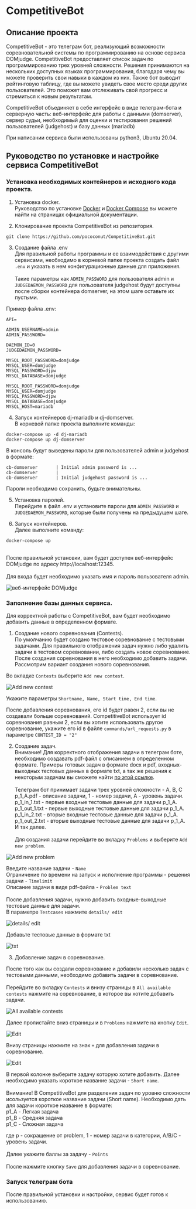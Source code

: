 
# CompetitiveBot

## Описание проекта

CompetitiveBot - это телеграм бот, реализующий возможности соревновательной системы по программированию на основе сервиса DOMjudge. CompetitiveBot предоставляет список задач по программированию трех уровней сложности. Решения принимаются на нескольких доступных языках программирования, благодаря чему вы можете проверить свои навыки в каждом из них. Также бот выводит рейтинговую таблицу, где вы можете увидеть свое место среди других пользователей. Это поможет вам отслеживать свой прогресс и стремиться к новым результатам.


CompetitiveBot объединяет в себе интерфейс в виде телеграм-бота и серверную часть: веб-интерфейс для работы с данными (domserver), сервер судьи, необходимый для оценки и тестирования решений пользователей (judgehost) и базу данных (mariadb)

При напиcании сервиса были использованы python3, Ubuntu 20.04.

## Руководство по установке и настройке сервиса CompetitiveBot

### Установка необходимых контейнеров и исходного кода проекта.

1. Установка docker.
\
Руководство по установке [Docker](https://docs.docker.com/engine/install/ubuntu/) и [Docker Compose](https://docs.docker.com/compose/) вы можете найти на страницах официальной документации.

2. Клонирование проекта CompetitiveBot из репозитория.

```
git clone https://github.com/pococonut/CompetitiveBot.git
```

3. Создание файла .env 
\
Для правильной работы программы и ее взаимодействия с другими сервисами, необходимо в корневой папке проекта создать файл ```.env``` и указать в нем конфигурационные данные для приложения. 
\
\
Такие параметры как ```ADMIN_PASSWORD``` для пользователя admin и ```JUDGEDAEMON_PASSWORD``` для пользователя judgehost будут доступны после сборки контейнера domserver, на этом шаге оставьте их пустыми.

Пример файла .env:

```
API=

ADMIN_USERNAME=admin
ADMIN_PASSWORD=

DAEMON_ID=0
JUDGEDAEMON_PASSWORD=

MYSQL_ROOT_PASSWORD=domjudge
MYSQL_USER=domjudge
MYSQL_PASSWORD=djpw
MYSQL_DATABASE=domjudge

MYSQL_ROOT_PASSWORD=domjudge
MYSQL_USER=domjudge
MYSQL_PASSWORD=djpw
MYSQL_DATABASE=domjudge
MYSQL_HOST=mariadb
```

4. Запуск контейнеров dj-mariadb и dj-domserver.
\
В корневой папке проекта выполните команды:

```
docker-compose up -d dj-mariadb
docker-compose up dj-domserver
```

В консоль будут выведены пароли для пользователей admin и judgehost в формате:

```
cb-domserver       | Initial admin password is ...
cb-domserver       | 
cb-domserver       | Initial judgehost password is ...
```

Пароли необходимо сохранить, будьте внимательны.

5. Установка паролей.
\
Перейдите в файл .env и установите пароли для ```ADMIN_PASSWORD``` и ```JUDGEDAEMON_PASSWORD```, которые были получены на предыдущем шаге.

6. Запуск контейнеров.
\
Далее выполните команду:

```
docker-compose up
```
\
После правильной установки, вам будет доступен веб-интерфейс DOMjudge по адресу http://localhost:12345.
\
\
Для входа будет необходимо указать имя и пароль пользователя admin.

![веб-интерфейс DOMjudge](images/снимок1.png)

### Заполнение базы данных сервиса.

Для корректной работы с CompetitiveBot, вам будет необходимо добавить данные в определенном формате.

1. Создание нового соревнования (Contests).
\
По умолчанию будет создано тестовое соревнование с тестовыми задачами. Для правильного отображения задач нужно либо удалить задачи в тестовом соревновании, либо создать новое соревнование. После создания соревнования в  него необходимо добавить задачи. Рассмотрим вариант создания нового соревнования.

Во вкладке ```Contests``` выберите ```Add new contest```.

![Add new contest](images/снимок2.png)

Укажите параметры ```Shortname, Name, Start time, End time```.

После добавления соревнования, его id будет равен 2, если вы не создавали  больше соревнований. CompetitiveBot использует id соревнования равным 2, если вы хотите использовать другое соревнование, укажите его id в файле ```commands/url_requests.py``` в параметре ```CONTEST_ID = "2"```

2. Создание задач.
\
Внимание! Для корректного отображения задачи в телеграм боте, необходимо создавать pdf-файл с описанием в определенном формате. Примеры готовых задач в формате docx и pdf, входных-выходных тестовых данных в формате txt, а так же решения к некоторым задачам вы сможете найти [по этой ссылке](https://drive.google.com/drive/folders/13qsFPx9tzbNi--wTh5e02KzthBUE0ovq).
\
\
Телеграм бот принимает задачи трех уровней сложности - A, B, C
\
p_1_A.pdf - описание задачи, 1 - номер задачи, A - уровень задачи.
\
p_1_in_1.txt - первые входные тестовые данные для задачи p_1_A.
\
p_1_out_1.txt - первые выходные тестовые данные для задачи p_1_A.
\
p_1_in_2.txt - вторые входные тестовые данные для задачи p_1_A.
\
p_1_out_2.txt - вторые выходные тестовые данные для задачи p_1_A.
\
И так далее.
\
\
Для создания задачи перейдите во вкладку ```Problems``` и выберите ```Add new problem```.

![Add new problem](images/снимок3.png)

Введите название задачи - ```Name```
\
Ограничение по времени на запуск и исполнение программы - решения задачи - ```Timelimit```
\
Описание задачи в виде pdf-файла - ```Problem text```
\
\
После добавления задачи, нужно добавить входные-выходные тестовые данные для задачи. 
\
В параметре ```Testcases``` нажмите ```details/ edit```

![details/ edit](images/снимок4.png)

Добавьте тестовые данные в формате txt

![txt](images/снимок5.png)

3. Добавление задач в соревнование.

После того как вы создали соревнование и добавили несколько задач с тестовыми данными, необходимо добавить задачи в соревнование.
\
\
Перейдите во вкладку ```Contests``` и внизу страницы в ```All available contests``` нажмите на соревнование, в которое вы хотите добавить задачи.

![All available contests](images/снимок6.png)

Далее пролистайте вниз страницы и в ```Problems``` нажмите на кнопку ```Edit```.

![Edit](images/снимок7.png)

Внизу страницы нажмите на знак ```+``` для добавления задачи в соревнование.

![Edit](images/снимок8.png)

В первой колонке выберите задачу которую хотите добавить. Далее необходимо указать короткое название задачи - ```Short name```.
\
\
Внимание! В CompetitiveBot для разделения задач по уровню сложности исользуется короткое название задачи (Short name). Необходимо дать для задачи короткое название в формате:
\
p1_A - Легкая задача
\
p1_B - Средняя задача
\
p1_C - Сложная задача

где p - сокращение от problem, 1  - номер задачи в категории, A/B/C - уровень задачи.
\
\
Далее укажите баллы за задачу - ```Points```
\
\
После нажмите кнопку ```Save``` для добавления задачи в соревнование.

### Запуск телеграм бота

После правильной установки и настройки, сервис будет готов к использованию.


